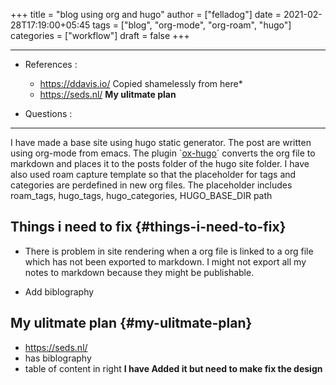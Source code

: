+++
title = "blog using org and hugo"
author = ["felladog"]
date = 2021-02-28T17:19:00+05:45
tags = ["blog", "org-mode", "org-roam", "hugo"]
categories = ["workflow"]
draft = false
+++

---

-   References :
    -   <https://ddavis.io/>  Copied shamelessly from here\*
    -   <https://seds.nl/>  **My ulitmate plan**

-   Questions :

---

I have made a base site using hugo static generator.
The post are written using org-mode from emacs. The plugin \`[ox-hugo](https://ox-hugo.scripter.co/)\` converts the org file to markdown and places it to the posts folder of the hugo site folder.
I have also used roam capture template so that the placeholder for tags and categories are perdefined in new org files.
The placeholder includes roam\_tags, hugo\_tags, hugo\_categories, HUGO\_BASE\_DIR path


## Things i need to fix {#things-i-need-to-fix}

-   There is problem in site rendering when a org file is linked to a org file which has not been exported to markdown. I might not export all my notes to markdown because they might be publishable.

-   Add biblography


## My ulitmate plan {#my-ulitmate-plan}

-   <https://seds.nl/>
-   has biblography
-   table of content in right **I have Added it but need to make fix the design**
